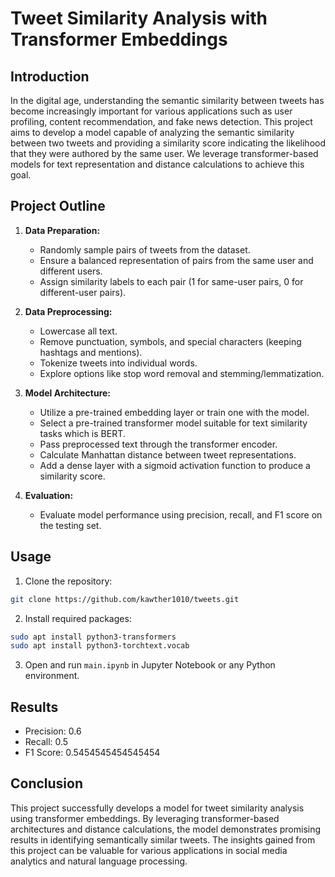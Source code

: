 # Tweet Similarity Analysis with Transformer Embeddings

## Introduction
In the digital age, understanding the semantic similarity between tweets has become increasingly important for various applications such as user profiling, content recommendation, and fake news detection. This project aims to develop a model capable of analyzing the semantic similarity between two tweets and providing a similarity score indicating the likelihood that they were authored by the same user. We leverage transformer-based models for text representation and distance calculations to achieve this goal.

## Project Outline
1. **Data Preparation:**
   - Randomly sample pairs of tweets from the dataset.
   - Ensure a balanced representation of pairs from the same user and different users.
   - Assign similarity labels to each pair (1 for same-user pairs, 0 for different-user pairs).
   
2. **Data Preprocessing:**
   - Lowercase all text.
   - Remove punctuation, symbols, and special characters (keeping hashtags and mentions).
   - Tokenize tweets into individual words.
   - Explore options like stop word removal and stemming/lemmatization.

3. **Model Architecture:**
   - Utilize a pre-trained embedding layer or train one with the model.
   - Select a pre-trained transformer model suitable for text similarity tasks which is BERT.
   - Pass preprocessed text through the transformer encoder.
   - Calculate Manhattan distance between tweet representations.
   - Add a dense layer with a sigmoid activation function to produce a similarity score.

4. **Evaluation:**
   - Evaluate model performance using precision, recall, and F1 score on the testing set.

## Usage
1. Clone the repository:

```bash
git clone https://github.com/kawther1010/tweets.git
```

2. Install required packages:

```bash
sudo apt install python3-transformers
sudo apt install python3-torchtext.vocab
```

3. Open and run `main.ipynb` in Jupyter Notebook or any Python environment.

## Results
- Precision: 0.6
- Recall: 0.5
- F1 Score: 0.5454545454545454

## Conclusion
This project successfully develops a model for tweet similarity analysis using transformer embeddings. By leveraging transformer-based architectures and distance calculations, the model demonstrates promising results in identifying semantically similar tweets. The insights gained from this project can be valuable for various applications in social media analytics and natural language processing.
